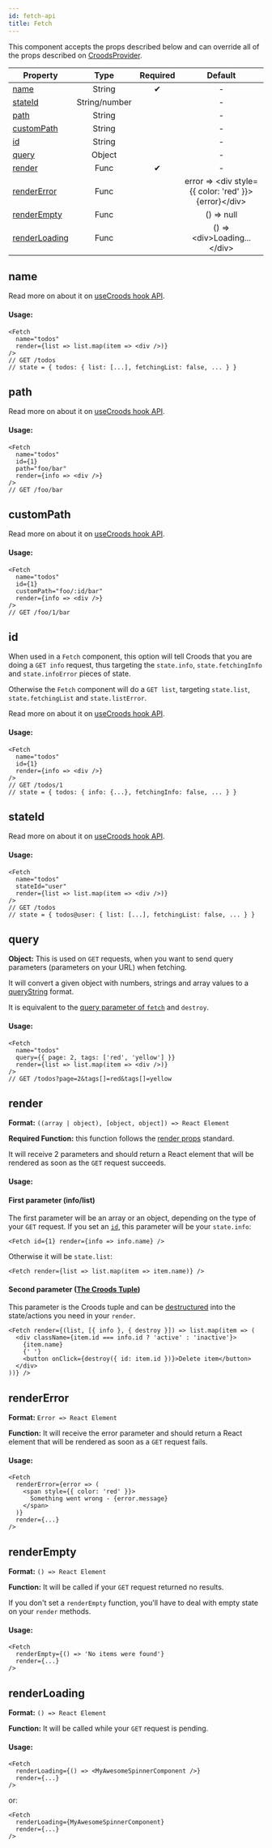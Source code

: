 ```yaml
---
id: fetch-api
title: Fetch
---
```


This component accepts the props described below and can override all of the props described on [CroodsProvider](/docs/croods-provider-api).

| Property                        |     Type      | Required |                        Default                        |
| ------------------------------- | :-----------: | :------: | :---------------------------------------------------: |
| [name](#name)                   |    String     |    ✔     |                           -                           |
| [stateId](#stateid)             | String/number |          |                           -                           |
| [path](#path)                   |    String     |          |                           -                           |
| [customPath](#custompath)       |    String     |          |                           -                           |
| [id](#id)                       |    String     |          |                           -                           |
| [query](#query)                 |    Object     |          |                           -                           |
| [render](#render)               |     Func      |    ✔     |                           -                           |
| [renderError](#rendererror)     |     Func      |          | error => <div style={{ color: 'red' }}>{error}\</div> |
| [renderEmpty](#renderempty)     |     Func      |          |                      () => null                       |
| [renderLoading](#renderloading) |     Func      |          |             () => \<div>Loading...\</div>             |

## name

Read more on about it on [useCroods hook API](/docs/use-croods-api#name).

#### Usage:

```
<Fetch
  name="todos"
  render={list => list.map(item => <div />)}
/>
// GET /todos
// state = { todos: { list: [...], fetchingList: false, ... } }
```

## path

Read more on about it on [useCroods hook API](/docs/use-croods-api#path).

#### Usage:

```
<Fetch
  name="todos"
  id={1}
  path="foo/bar"
  render={info => <div />}
/>
// GET /foo/bar
```

## customPath

Read more on about it on [useCroods hook API](/docs/use-croods-api#custompath).

#### Usage:

```
<Fetch
  name="todos"
  id={1}
  customPath="foo/:id/bar"
  render={info => <div />}
/>
// GET /foo/1/bar
```

## id

When used in a `Fetch` component, this option will tell Croods that you are doing a `GET info` request, thus targeting the `state.info`, `state.fetchingInfo` and `state.infoError` pieces of state.

Otherwise the `Fetch` component will do a `GET list`, targeting `state.list`, `state.fetchingList` and `state.listError`.

Read more on about it on [useCroods hook API](/docs/use-croods-api#id).

#### Usage:

```
<Fetch
  name="todos"
  id={1}
  render={info => <div />}
/>
// GET /todos/1
// state = { todos: { info: {...}, fetchingInfo: false, ... } }
```

## stateId

Read more on about it on [useCroods hook API](/docs/use-croods-api#stateid).

#### Usage:

```
<Fetch
  name="todos"
  stateId="user"
  render={list => list.map(item => <div />)}
/>
// GET /todos
// state = { todos@user: { list: [...], fetchingList: false, ... } }
```

## query

**Object:** This is used on `GET` requests, when you want to send query parameters (parameters on your URL) when fetching.

It will convert a given object with numbers, strings and array values to a [queryString](https://en.wikipedia.org/wiki/Query_string) format.

It is equivalent to the [query parameter of `fetch`](/docs/the-actions#fetch) and `destroy`.

#### Usage:

```
<Fetch
  name="todos"
  query={{ page: 2, tags: ['red', 'yellow'] }}
  render={list => list.map(item => <div />)}
/>
// GET /todos?page=2&tags[]=red&tags[]=yellow
```

## render

**Format:** `((array | object), [object, object]) => React Element`

**Required Function:** this function follows the [render props](https://reactjs.org/docs/render-props.html) standard.

It will receive 2 parameters and should return a React element that will be rendered as soon as the `GET` request succeeds.

#### Usage:

#### First parameter (info/list)

The first parameter will be an array or an object, depending on the type of your `GET` request. If you set an [`id`](#id), this parameter will be your `state.info`:

```
<Fetch id={1} render={info => info.name} />
```

Otherwise it will be `state.list`:

```
<Fetch render={list => list.map(item => item.name)} />
```

#### Second parameter ([The Croods Tuple](/docs/main-concepts#the-croods-tuple))

This parameter is the Croods tuple and can be [destructured](http://exploringjs.com/es6/ch_destructuring.html#_object-destructuring) into the state/actions you need in your `render`.

```
<Fetch render={(list, [{ info }, { destroy }]) => list.map(item => (
  <div className={item.id === info.id ? 'active' : 'inactive'}>
    {item.name}
    {' '}
    <button onClick={destroy({ id: item.id })}>Delete item</button>
  </div>
))} />
```

## renderError

**Format:** `Error => React Element`

**Function:** It will receive the error parameter and should return a React element that will be rendered as soon as a `GET` request fails.

#### Usage:

```
<Fetch
  renderError={error => (
    <span style={{ color: 'red' }}>
      Something went wrong - {error.message}
    </span>
  )}
  render={...}
/>
```

## renderEmpty

**Format:** `() => React Element`

**Function:** It will be called if your `GET` request returned no results.

If you don't set a `renderEmpty` function, you'll have to deal with empty state on your `render` methods.

#### Usage:

```
<Fetch
  renderEmpty={() => 'No items were found'}
  render={...}
/>
```

## renderLoading

**Format:** `() => React Element`

**Function:** It will be called while your `GET` request is pending.

#### Usage:

```
<Fetch
  renderLoading={() => <MyAwesomeSpinnerComponent />}
  render={...}
/>
```

or:

```
<Fetch
  renderLoading={MyAwesomeSpinnerComponent}
  render={...}
/>
```
